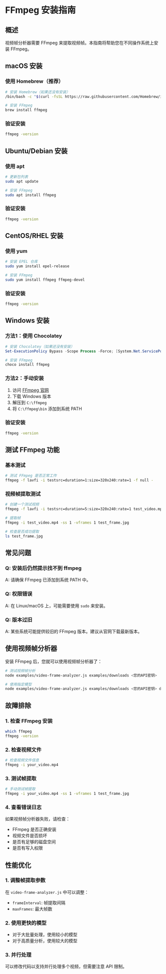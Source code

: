 # FFmpeg 安装指南

## 概述

视频帧分析器需要 FFmpeg 来提取视频帧。本指南将帮助您在不同操作系统上安装 FFmpeg。

## macOS 安装

### 使用 Homebrew（推荐）

```bash
# 安装 Homebrew（如果还没有安装）
/bin/bash -c "$(curl -fsSL https://raw.githubusercontent.com/Homebrew/install/HEAD/install.sh)"

# 安装 FFmpeg
brew install ffmpeg
```

### 验证安装

```bash
ffmpeg -version
```

## Ubuntu/Debian 安装

### 使用 apt

```bash
# 更新包列表
sudo apt update

# 安装 FFmpeg
sudo apt install ffmpeg
```

### 验证安装

```bash
ffmpeg -version
```

## CentOS/RHEL 安装

### 使用 yum

```bash
# 安装 EPEL 仓库
sudo yum install epel-release

# 安装 FFmpeg
sudo yum install ffmpeg ffmpeg-devel
```

### 验证安装

```bash
ffmpeg -version
```

## Windows 安装

### 方法1：使用 Chocolatey

```powershell
# 安装 Chocolatey（如果还没有安装）
Set-ExecutionPolicy Bypass -Scope Process -Force; [System.Net.ServicePointManager]::SecurityProtocol = [System.Net.ServicePointManager]::SecurityProtocol -bor 3072; iex ((New-Object System.Net.WebClient).DownloadString('https://community.chocolatey.org/install.ps1'))

# 安装 FFmpeg
choco install ffmpeg
```

### 方法2：手动安装

1. 访问 [FFmpeg 官网](https://ffmpeg.org/download.html)
2. 下载 Windows 版本
3. 解压到 `C:\ffmpeg`
4. 将 `C:\ffmpeg\bin` 添加到系统 PATH

### 验证安装

```cmd
ffmpeg -version
```

## 测试 FFmpeg 功能

### 基本测试

```bash
# 测试 FFmpeg 是否正常工作
ffmpeg -f lavfi -i testsrc=duration=1:size=320x240:rate=1 -f null -
```

### 视频帧提取测试

```bash
# 创建一个测试视频
ffmpeg -f lavfi -i testsrc=duration=5:size=320x240:rate=1 test_video.mp4

# 提取帧
ffmpeg -i test_video.mp4 -ss 1 -vframes 1 test_frame.jpg

# 检查是否成功提取
ls test_frame.jpg
```

## 常见问题

### Q: 安装后仍然提示找不到 ffmpeg
A: 请确保 FFmpeg 已添加到系统 PATH 中。

### Q: 权限错误
A: 在 Linux/macOS 上，可能需要使用 `sudo` 来安装。

### Q: 版本过旧
A: 某些系统可能提供较旧的 FFmpeg 版本。建议从官网下载最新版本。

## 使用视频帧分析器

安装 FFmpeg 后，您就可以使用视频帧分析器了：

```bash
# 测试视频帧分析
node examples/video-frame-analyzer.js examples/downloads <您的API密钥>

# 使用指定模型
node examples/video-frame-analyzer.js examples/downloads <您的API密钥> deepseek-ai/deepseek-vl2
```

## 故障排除

### 1. 检查 FFmpeg 安装
```bash
which ffmpeg
ffmpeg -version
```

### 2. 检查视频文件
```bash
# 检查视频文件信息
ffmpeg -i your_video.mp4
```

### 3. 测试帧提取
```bash
# 手动测试帧提取
ffmpeg -i your_video.mp4 -ss 1 -vframes 1 test_frame.jpg
```

### 4. 查看错误日志
如果视频帧分析器失败，请检查：
- FFmpeg 是否正确安装
- 视频文件是否损坏
- 是否有足够的磁盘空间
- 是否有写入权限

## 性能优化

### 1. 调整帧提取参数
在 `video-frame-analyzer.js` 中可以调整：
- `frameInterval`: 帧提取间隔
- `maxFrames`: 最大帧数

### 2. 使用更快的模型
- 对于大批量处理，使用较小的模型
- 对于高质量分析，使用较大的模型

### 3. 并行处理
可以修改代码以支持并行处理多个视频，但需要注意 API 限制。 